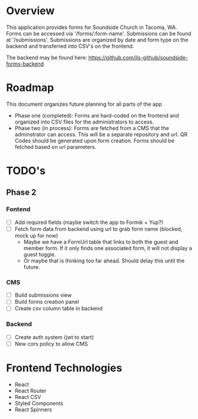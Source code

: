 # Overview

This application provides forms for Soundside Church in Tacoma, WA. Forms can be accessed via '/forms/:form-name'. Submissions can be found at '/submissions'. Submissions are organized by date and form type on the backend and transferred into CSV's on the frontend.

The backend may be found here: https://github.com/jls-github/soundside-forms-backend 

# Roadmap

This document organizes future planning for all parts of the app

- Phase one (completed): Forms are hard-coded on the frontend and organized into CSV files for the administrators to access.
- Phase two (in process): Forms are fetched from a CMS that the adminstrator can access. This will be a separate repository and url. QR Codes should be generated upon form creation. Forms should be fetched based on url parameters.

# TODO's

## Phase 2

### Fontend

- [ ] Add required fields (maybe switch the app to Formik + Yup?)
- [ ] Fetch form data from backend using url to grab form name (blocked, mock up for now)
    - Maybe we have a FormUrl table that links to both the guest and member form. If it only finds one associated form, it will not display a guest toggle.
    - Or maybe that is thinking too far ahead. Should delay this until the future.

### CMS

- [ ] Build submissions view
- [ ] Build forms creation panel
- [ ] Create csv column table in backend

### Backend

- [ ] Create auth system (jwt to start)
- [ ] New cors policy to allow CMS

# Frontend Technologies

- React
- React Router
- React CSV
- Styled Components
- React Spinners
